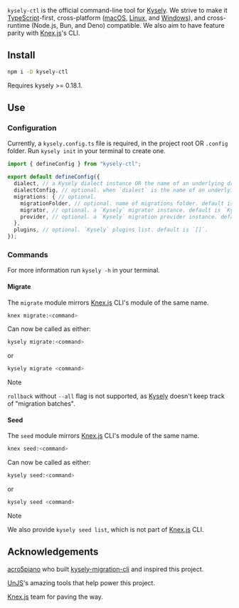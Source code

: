 `kysely-ctl` is the official command-line tool for [Kysely](https://kysely.dev). We strive to make it [TypeScript](https://www.typescriptlang.org/)-first, cross-platform ([macOS](https://www.apple.com/macos), [Linux](https://www.linux.org/), and [Windows]()), and cross-runtime (Node.js, Bun, and Deno) compatible. We also aim to have feature parity with [Knex.js](https://knexjs.org)'s CLI.

## Install

```bash
npm i -D kysely-ctl
```

Requires kysely >= 0.18.1.

## Use

### Configuration

Currently, a `kysely.config.ts` file is required, in the project root OR `.config` folder. Run `kysely init` in your terminal to create one.

```ts
import { defineConfig } from "kysely-ctl";

export default defineConfig({
  dialect, // a Kysely dialect instance OR the name of an underlying driver library (e.g. `'pg'`).
  dialectConfig, // optional. when `dialect` is the name of an underlying driver library, `dialectConfig` is the options passed to the Kysely dialect that matches that library.
  migrations: { // optional.
    migrationFolder, // optional. name of migrations folder. default is `'migrations'`.
    migrator, // optional. a `Kysely` migrator instance. default is `Kysely`'s `Migrator`.
    provider, // optional. a `Kysely` migration provider instance. default is `kysely-ctl`'s `TSFileMigrationProvider`.
  },
  plugins, // optional. `Kysely` plugins list. default is `[]`.
});
```

### Commands

For more information run `kysely -h` in your terminal.

#### Migrate

The `migrate` module mirrors [Knex.js](https://knexjs.org) CLI's module of the same name.

```bash
knex migrate:<command>
```

Can now be called as either:

```bash
kysely migrate:<command>
```

or

```bash
kysely migrate <command>
```

> [!NOTE]
> `rollback` without `--all` flag is not supported, as [Kysely](https://kysely.dev) doesn't keep track of "migration batches".

#### Seed

The `seed` module mirrors [Knex.js](https://knexjs.org) CLI's module of the same name.

```bash
knex seed:<command>
```

Can now be called as either:

```bash
kysely seed:<command>
```

or

```bash
kysely seed <command>
```

> [!NOTE]
> We also provide `kysely seed list`, which is not part of [Knex.js](https://knexjs.org) CLI.

## Acknowledgements

[acro5piano](https://github.com/acro5piano) who built [kysely-migration-cli](https://github.com/acro5piano/kysely-migration-cli) and inspired this project.

[UnJS](https://unjs.io)'s amazing tools that help power this project.

[Knex.js](https://knexjs.org) team for paving the way.

